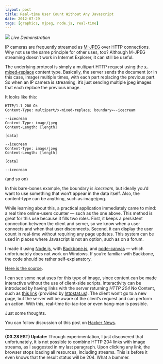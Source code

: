 ```yaml
---
layout: post
title: Real-time User Count Without Any Javascript
date: 2012-07-29
tags: [graphics, mjpeg, node.js, real-time]
---
```


<div class="image-left">
  <img src="http://drewgottlieb.net:9192/online.png" />
  <em>Live Demonstration</em>
</div>

IP cameras are frequently streamed as
[M-JPEG](http://en.wikipedia.org/wiki/Motion_JPEG#M-JPEG_over_HTTP) over HTTP
connections. Why not use the same principle for other uses, too? Although
M-JPEG streaming doesn’t work in Internet Explorer, it can still be useful.

The underlying protocol is simply a multipart HTTP request using the
[x-mixed-replace](http://en.wikipedia.org/wiki/MIME#Mixed-Replace)
content type. Basically, the server sends the document (or in this case, image)
multiple times, with each part replacing the previous part. So when an IP
camera is streaming, it’s just sending multiple jpeg images that each replace
the previous image.

It looks like this:

```
HTTP/1.1 200 Ok
Content-Type: multipart/x-mixed-replace; boundary=--icecream

--icecream
Content-Type: image/jpeg
Content-Length: [length]

[data]

--icecream
Content-Type: image/jpeg
Content-Length: [length]

[data]

--icecream
```

(and so on)
<!-- more -->
In this bare-bones example, the boundary is *icecream*, but ideally you’d want
to use something that won’t appear in the data itself. Also, the content-type
can be anything, such as image/png.

While learning about this, a practical application immediately came to mind: a
real time online-users counter — such as the one above. This method is great
for this use because it fills two roles. First, it keeps a persistent
connection between the client and server, so we know when a user connects and
when that user disconnects. Second, it can display the user count in real-time
without requiring any page updates. This system can be used in places where
Javascript is not an option, such as on a forum.

I made it using [Node.js](http://nodejs.org), with
[Backbone.js](http://backbonejs.org), and
[node-canvas](https://github.com/learnboost/node-canvas/) — which unfortunately
does not work on Windows. If you’re familiar with Backbone, the code should be
rather self-explanatory.

[Here is the source](https://gist.github.com/dag10/48e6d25415ca92318815).

I can see some neat uses for this type of image, since content can be made
interactive without the use of client-side scripts. Interactivity can be
introduced by having links with the server returning *HTTP 204* No Content,
such as [this link](http://httpstat.us/204) (provided by
[httpstat.us](http://httpstat.us)). The client won’t go to a new page, but the
server will be aware of the client’s request and can perform an action. With
this, real-time tic-tac-toe or even hang-man is possible.

Just some thoughts.

You can follow discussion of this post on
[Hacker News](https://news.ycombinator.com/item?id=4307126).

------

**(03:28 EST) Update:** Through experimentation, I just discovered that
unfortunately, it is not possible to combine HTTP 204 links with image
streams, as I suggested in my last paragraph. Upon clicking any link, the
browser stops loading all resources, including streams. This is before it even
knows that the result status will be 204. What a bummer.

